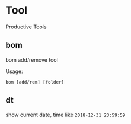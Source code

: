 # Tool

Productive Tools

## bom

bom add/remove tool

Usage:

```shell
bom [add/rem] [folder]
```

## dt

show current date, time like `2018-12-31 23:59:59`
